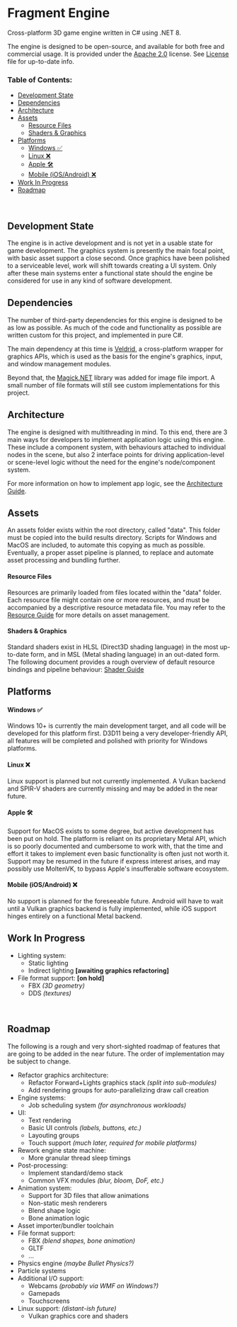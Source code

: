 <h1>Fragment Engine</h1>
Cross-platform 3D game engine written in C# using .NET 8.

The engine is designed to be open-source, and available for both free and commercial usage. It is provided under the [Apache 2.0](https://github.com/klaro115/FragEngine?tab=Apache-2.0-1-ov-file#readme) license. See [License](./LICENSE) file for up-to-date info.

<h3>Table of Contents:</h3>

- [Development State](#development-state)
- [Dependencies](#dependencies)
- [Architecture](#architecture)
- [Assets](#assets)
    - [Resource Files](#resource-files)
    - [Shaders \& Graphics](#shaders--graphics)
- [Platforms](#platforms)
    - [Windows ✅](#windows-)
    - [Linux ❌](#linux-)
    - [Apple 🛠️](#apple-️)
    - [Mobile (iOS/Android) ❌](#mobile-iosandroid-)
- [Work In Progress](#work-in-progress)
- [Roadmap](#roadmap)

<br>


## Development State
The engine is in active development and is not yet in a usable state for game development. The graphics system is presently the main focal point, with basic asset support a close second. Once graphics have been polished to a serviceable level, work will shift towards creating a UI system. Only after these main systems enter a functional state should the engine be considered for use in any kind of software development.
<br>


## Dependencies
The number of third-party dependencies for this engine is designed to be as low as possible.
As much of the code and functionality as possible are written custom for this project, and implemented in pure C#.

The main dependency at this time is [Veldrid](https://veldrid.dev/), a cross-platform wrapper for graphics APIs, which is used as the basis for the engine's graphics, input, and window management modules.

Beyond that, the [Magick.NET](https://github.com/dlemstra/Magick.NET) library was added for image file import. A small number of file formats will still see custom implementations for this project.
<br>


## Architecture
The engine is designed with multithreading in mind. To this end, there are 3 main ways for developers to implement application logic using this engine. These include a component system, with behaviours attached to individual nodes in the scene, but also 2 interface points for driving application-level or scene-level logic without the need for the engine's node/component system.

For more information on how to implement app logic, see the [Architecture Guide](./FragEngine3/Documentation/Architecture.md).
<br>


## Assets
An assets folder exists within the root directory, called "data". This folder must be copied into the build results directory.
Scripts for Windows and MacOS are included, to automate this copying as much as possible.
Eventually, a proper asset pipeline is planned, to replace and automate asset processing and bundling further.

#### Resource Files

Resources are primarily loaded from files located within the "data" folder. Each resource file might contain one or more resources, and must be accompanied by a descriptive resource metadata file. You may refer to the [Resource Guide](./FragEngine3/Documentation/Resources/Resource%20Guide.md) for more details on asset management.

#### Shaders & Graphics

Standard shaders exist in HLSL (Direct3D shading language) in the most up-to-date form, and in MSL (Metal shading language) in an out-dated form.
The following document provides a rough overview of default resource bindings and pipeline behaviour: [Shader Guide](./FragEngine3/Documentation/Graphics/Shader%20Guide.md)
<br>


## Platforms

#### Windows ✅
Windows 10+ is currently the main development target, and all code will be developed for this platform first.
D3D11 being a very developer-friendly API, all features will be completed and polished with priority for Windows platforms.

#### Linux ❌
Linux support is planned but not currently implemented. A Vulkan backend and SPIR-V shaders are currently missing and may be added in the near future.

#### Apple 🛠️
Support for MacOS exists to some degree, but active development has been put on hold.
The platform is reliant on its proprietary Metal API, which is so poorly documented and cumbersome to work with, that the time and effort it takes to implement even basic functionality is often just not worth it.
Support may be resumed in the future if express interest arises, and may possibly use MoltenVK, to bypass Apple's insufferable software ecosystem.

#### Mobile (iOS/Android) ❌
No support is planned for the foreseeable future. Android will have to wait until a Vulkan graphics backend is fully implemented, while iOS support hinges entirely on a functional Metal backend.
<br>


## Work In Progress

- Lighting system:
    - Static lighting
    - Indirect lighting **[awaiting graphics refactoring]**
- File format support: **[on hold]**
    - FBX _(3D geometry)_
    - DDS _(textures)_
<br>


## Roadmap

The following is a rough and very short-sighted roadmap of features that are going to be added in the near future. The order of implementation may be subject to change.

- Refactor graphics architecture:
    - Refactor Forward+Lights graphics stack _(split into sub-modules)_
    - Add rendering groups for auto-parallelizing draw call creation
- Engine systems:
    - Job scheduling system _(for asynchronous workloads)_
- UI:
    - Text rendering
    - Basic UI controls _(labels, buttons, etc.)_
    - Layouting groups
    - Touch support _(much later, required for mobile platforms)_
- Rework engine state machine:
    - More granular thread sleep timings
- Post-processing:
    - Implement standard/demo stack
    - Common VFX modules _(blur, bloom, DoF, etc.)_
- Animation system:
    - Support for 3D files that allow animations
    - Non-static mesh renderers
    - Blend shape logic
    - Bone animation logic
- Asset importer/bundler toolchain
- File format support:
    - FBX _(blend shapes, bone animation)_
    - GLTF
    - ...
- Physics engine _(maybe Bullet Physics?)_
- Particle systems
- Additional I/O support:
    - Webcams _(probably via WMF on Windows?)_
    - Gamepads
    - Touchscreens
- Linux support: _(distant-ish future)_
    - Vulkan graphics core and shaders
